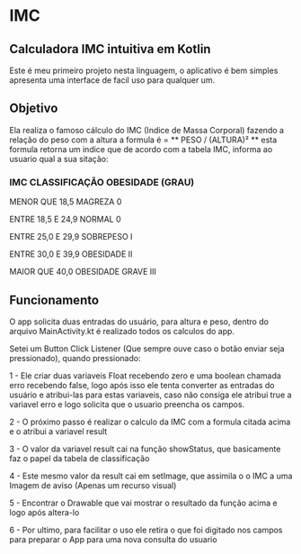 # IMC
 
 
## Calculadora IMC intuitiva em Kotlin

  Este é meu primeiro projeto nesta linguagem, o aplicativo é bem simples apresenta uma interface de facil uso para qualquer um.
  
## Objetivo

  Ela realiza o famoso cálculo do IMC (Indice de Massa Corporal) fazendo a relação do peso com a altura a formula é = ** PESO / (ALTURA)² **
  esta formula retorna um indice que de acordo com a tabela IMC, informa ao usuario qual a sua sitação:
  
###  IMC	CLASSIFICAÇÃO	OBESIDADE (GRAU)
  
  MENOR QUE 18,5	MAGREZA	0
  
  ENTRE 18,5 E 24,9	NORMAL	0
  
  ENTRE 25,0 E 29,9	SOBREPESO	I
  
  ENTRE 30,0 E 39,9	OBESIDADE	II
  
  MAIOR QUE 40,0	OBESIDADE GRAVE	III
 
## Funcionamento

  O app solicita duas entradas do usuário, para altura e peso, dentro do arquivo MainActivity.kt é realizado todos os calculos do app.
  
 Setei um Button Click Listener (Que sempre ouve caso o botão enviar seja pressionado), quando pressionado:
 
 1 - Ele criar duas variaveis Float recebendo zero e uma boolean chamada erro recebendo false, logo após isso ele tenta converter as entradas do usuário e atribui-las para estas variaveis,
 caso não consiga ele atribui true a variavel erro e logo solicita que o usuario preencha os campos.
 
 2 - O próximo passo é realizar o calculo da IMC com a formula citada acima e o atribui a variavel result
 
 3 - O valor da variavel result cai na função showStatus, que basicamente faz o papel da tabela de classificação
 
 4 - Este mesmo valor da result cai em setImage, que assimila o o IMC a uma Imagem de aviso (Apenas um recurso visual)
 
 5 - Encontrar o Drawable que vai mostrar o resultado da função acima e logo após altera-lo
 
 6 - Por ultimo, para facilitar o uso ele retira o que foi digitado nos campos para preparar o App para uma nova consulta do usuario 
